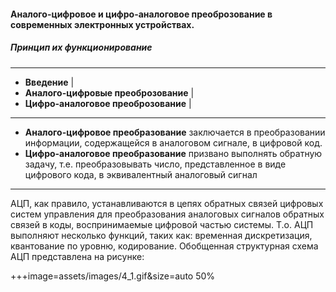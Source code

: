 
#### Аналого-цифровое и цифро-аналоговое преоброзование в современных электронных устройствах.
##### Принцип их функционирование
---
- **Введение** |
- **Аналого-цифровые преоброзование** |
- **Цифро-аналоговое преоброзование** |


---

- **Аналого-цифровое преобразование** заключается в преобразовании информации, содержащейся в аналоговом сигнале, в цифровой код.
- **Цифро-аналоговое преобразование** призвано выполнять обратную задачу, т.е. преобразовывать число, представленное в виде цифрового кода, в эквивалентный аналоговый сигнал
---
АЦП, как правило, устанавливаются в цепях обратных связей цифровых систем управления для преобразования аналоговых сигналов обратных связей в коды, воспринимаемые цифровой частью системы. Т.о. АЦП выполняют несколько функций, таких как: временная дискретизация, квантование по уровню, кодирование. Обобщенная структурная схема АЦП представлена на рисунке:

+++image=assets/images/4_1.gif&size=auto 50%
